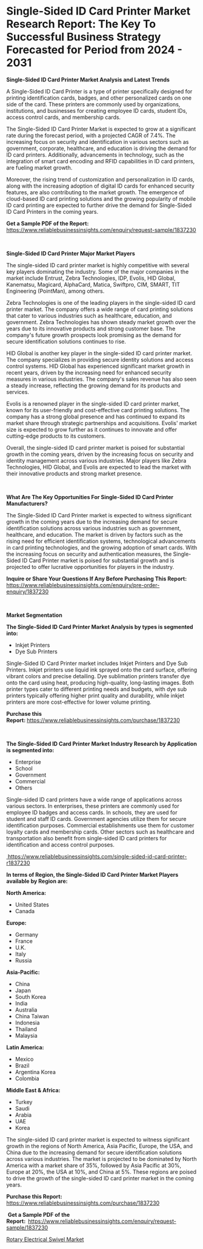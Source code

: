 <p><h1>Single-Sided ID Card Printer Market Research Report: The Key To Successful Business Strategy Forecasted for Period from 2024 - 2031</h1></p><p><strong>Single-Sided ID Card Printer Market Analysis and Latest Trends</strong></p>
<p><p>A Single-Sided ID Card Printer is a type of printer specifically designed for printing identification cards, badges, and other personalized cards on one side of the card. These printers are commonly used by organizations, institutions, and businesses for creating employee ID cards, student IDs, access control cards, and membership cards.</p><p>The Single-Sided ID Card Printer Market is expected to grow at a significant rate during the forecast period, with a projected CAGR of 7.4%. The increasing focus on security and identification in various sectors such as government, corporate, healthcare, and education is driving the demand for ID card printers. Additionally, advancements in technology, such as the integration of smart card encoding and RFID capabilities in ID card printers, are fueling market growth.</p><p>Moreover, the rising trend of customization and personalization in ID cards, along with the increasing adoption of digital ID cards for enhanced security features, are also contributing to the market growth. The emergence of cloud-based ID card printing solutions and the growing popularity of mobile ID card printing are expected to further drive the demand for Single-Sided ID Card Printers in the coming years.</p></p>
<p><strong>Get a Sample PDF of the Report:&nbsp;</strong> <a href="https://www.reliablebusinessinsights.com/enquiry/request-sample/1837230">https://www.reliablebusinessinsights.com/enquiry/request-sample/1837230</a></p>
<p>&nbsp;</p>
<p><strong>Single-Sided ID Card Printer Major Market Players</strong></p>
<p><p>The single-sided ID card printer market is highly competitive with several key players dominating the industry. Some of the major companies in the market include Entrust, Zebra Technologies, IDP, Evolis, HID Global, Kanematsu, Magicard, AlphaCard, Matica, Swiftpro, CIM, SMART, TIT Engineering (PointMan), among others.</p><p>Zebra Technologies is one of the leading players in the single-sided ID card printer market. The company offers a wide range of card printing solutions that cater to various industries such as healthcare, education, and government. Zebra Technologies has shown steady market growth over the years due to its innovative products and strong customer base. The company's future growth prospects look promising as the demand for secure identification solutions continues to rise.</p><p>HID Global is another key player in the single-sided ID card printer market. The company specializes in providing secure identity solutions and access control systems. HID Global has experienced significant market growth in recent years, driven by the increasing need for enhanced security measures in various industries. The company's sales revenue has also seen a steady increase, reflecting the growing demand for its products and services.</p><p>Evolis is a renowned player in the single-sided ID card printer market, known for its user-friendly and cost-effective card printing solutions. The company has a strong global presence and has continued to expand its market share through strategic partnerships and acquisitions. Evolis' market size is expected to grow further as it continues to innovate and offer cutting-edge products to its customers.</p><p>Overall, the single-sided ID card printer market is poised for substantial growth in the coming years, driven by the increasing focus on security and identity management across various industries. Major players like Zebra Technologies, HID Global, and Evolis are expected to lead the market with their innovative products and strong market presence.</p></p>
<p>&nbsp;</p>
<p><strong>What Are The Key Opportunities For Single-Sided ID Card Printer Manufacturers?</strong></p>
<p><p>The Single-Sided ID Card Printer market is expected to witness significant growth in the coming years due to the increasing demand for secure identification solutions across various industries such as government, healthcare, and education. The market is driven by factors such as the rising need for efficient identification systems, technological advancements in card printing technologies, and the growing adoption of smart cards. With the increasing focus on security and authentication measures, the Single-Sided ID Card Printer market is poised for substantial growth and is projected to offer lucrative opportunities for players in the industry.</p></p>
<p><strong>Inquire or Share Your Questions If Any Before Purchasing This Report:</strong> <a href="https://www.reliablebusinessinsights.com/enquiry/pre-order-enquiry/1837230">https://www.reliablebusinessinsights.com/enquiry/pre-order-enquiry/1837230</a></p>
<p>&nbsp;</p>
<p><strong>Market Segmentation</strong></p>
<p><strong>The Single-Sided ID Card Printer Market Analysis by types is segmented into:</strong></p>
<p><ul><li>Inkjet Printers</li><li>Dye Sub Printers</li></ul></p>
<p><p>Single-Sided ID Card Printer market includes Inkjet Printers and Dye Sub Printers. Inkjet printers use liquid ink sprayed onto the card surface, offering vibrant colors and precise detailing. Dye sublimation printers transfer dye onto the card using heat, producing high-quality, long-lasting images. Both printer types cater to different printing needs and budgets, with dye sub printers typically offering higher print quality and durability, while inkjet printers are more cost-effective for lower volume printing.</p></p>
<p><strong>Purchase this Report:&nbsp;</strong><a href="https://www.reliablebusinessinsights.com/purchase/1837230">https://www.reliablebusinessinsights.com/purchase/1837230</a></p>
<p>&nbsp;</p>
<p><strong>The Single-Sided ID Card Printer Market Industry Research by Application is segmented into:</strong></p>
<p><ul><li>Enterprise</li><li>School</li><li>Government</li><li>Commercial</li><li>Others</li></ul></p>
<p><p>Single-sided ID card printers have a wide range of applications across various sectors. In enterprises, these printers are commonly used for employee ID badges and access cards. In schools, they are used for student and staff ID cards. Government agencies utilize them for secure identification purposes. Commercial establishments use them for customer loyalty cards and membership cards. Other sectors such as healthcare and transportation also benefit from single-sided ID card printers for identification and access control purposes.</p></p>
<p><a href="https://www.reliablebusinessinsights.com/single-sided-id-card-printer-r1837230">&nbsp;https://www.reliablebusinessinsights.com/single-sided-id-card-printer-r1837230</a></p>
<p><strong>In terms of Region, the Single-Sided ID Card Printer Market Players available by Region are:</strong></p>
<p>
    <p> <strong> North America: </strong>
        <ul>
            <li>United States</li>
            <li>Canada</li>
        </ul>
        </p> 
    <p> <strong> Europe: </strong>
        <ul>
            <li>Germany</li>
            <li>France</li>
            <li>U.K.</li>
            <li>Italy</li>
            <li>Russia</li>
        </ul>
        </p> 
    <p> <strong> Asia-Pacific: </strong>
        <ul>
            <li>China</li>
            <li>Japan</li>
            <li>South Korea</li>
            <li>India</li>
            <li>Australia</li>
            <li>China Taiwan</li>
            <li>Indonesia</li>
            <li>Thailand</li>
            <li>Malaysia</li>
        </ul>
        </p> 
    <p> <strong> Latin America: </strong>
        <ul>
            <li>Mexico</li>
            <li>Brazil</li>
            <li>Argentina Korea</li>
            <li>Colombia</li>
        </ul>
        </p> 
    <p> <strong> Middle East & Africa: </strong>
        <ul>
            <li>Turkey</li>
            <li>Saudi</li>
            <li>Arabia</li>
            <li>UAE</li>
            <li>Korea</li>
        </ul>
    </p>
    </p>
<p><p>The single-sided ID card printer market is expected to witness significant growth in the regions of North America, Asia Pacific, Europe, the USA, and China due to the increasing demand for secure identification solutions across various industries. The market is projected to be dominated by North America with a market share of 35%, followed by Asia Pacific at 30%, Europe at 20%, the USA at 10%, and China at 5%. These regions are poised to drive the growth of the single-sided ID card printer market in the coming years.</p></p>
<p><strong>Purchase this Report: </strong><a href="https://www.reliablebusinessinsights.com/purchase/1837230">https://www.reliablebusinessinsights.com/purchase/1837230</a></p>
<p>&nbsp;<strong>Get a Sample PDF of the Report:&nbsp;&nbsp;</strong><a href="https://www.reliablebusinessinsights.com/enquiry/request-sample/1837230">https://www.reliablebusinessinsights.com/enquiry/request-sample/1837230</a></p>
<p><strong></strong></p>
<p><p><a href="https://github.com/evanArnold06/Market-Research-Report-List-1/blob/main/rotary-electrical-swivel-market.md">Rotary Electrical Swivel Market</a></p></p>